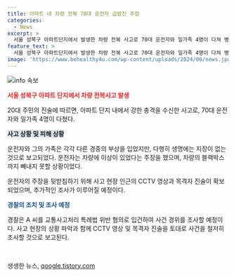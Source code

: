 ```yaml
---
title: 아파트 내 차량 전복 70대 운전자 급발진 주장
categories:
  - News
excerpt: >
  서울 성북구 아파트단지에서 발생한 차량 전복 사고로 70대 운전자와 일가족 4명이 다쳐 병원 이송됐다. 운전자는 중상을 입었지만 생명에는 지장이 없는 상황이며, 사고 원인은 급발진을 주장하고 있다. 사고 현장은 CCTV 영상과 목격자 진술 등을 확보해 경찰이 조사 중이며, 운전자는 특례법 위반 혐의로 입건될 예정이다.
feature_text: >
  서울 성북구 아파트단지에서 발생한 차량 전복 사고로 70대 운전자와 일가족 4명이 다쳐 병원 이송됐다. 운전자는 중상을 입었지만 생명에는 지장이 없는 상황이며, 사고 원인은 급발진을 주장하고 있다. 사고 현장은 CCTV 영상과 목격자 진술 등을 확보해 경찰이 조사 중이며, 운전자는 특례법 위반 혐의로 입건될 예정이다.
image: 'https://www.behealthy4u.com/wp-content/uploads/2024/06/news.jpg'
---
```


<p><img src="https://www.behealthy4u.com/wp-content/uploads/2024/06/news.jpg" alt="info 속보" /></p>

<p><b><span style="color: #ee2323;">서울 성북구 아파트 단지에서 차량 전복사고 발생</span></b></p>

<p>20대 주민의 진술에 따르면, 아파트 단지 내에서 강한 충격을 수신한 사고로, 70대 운전자와 일가족 4명이 다쳤다.</p>

<p><b><span style="background-color: #21538527;">사고 상황 및 피해 상황</span></b></p>

<p>운전자와 그의 가족은 각각 다른 경중의 부상을 입었지만, 다행히 생명에는 지장이 없는 것으로 보고되었다. 운전자는 차량에 이상이 있었다는 주장을 했으며, 차량의 블랙박스까지 빼내지 못할 상황이었다.</p>

<p>운전자의 주장을 뒷받침하기 위해 사고 현장 인근의 CCTV 영상과 목격자 진술이 확보되었으며, 추가적인 조사가 이루어질 예정이다.</p>

<p><b><span style="color: #1a5490;">경찰의 조치 및 조사 예정</span></b></p>

<p>경찰은 A 씨를 교통사고처리 특례법 위반 혐의로 입건하여 사건 경위를 조사할 예정이다. 사고 현장의 상황 파악과 함께 CCTV 영상 및 목격자 진술을 토대로 사건을 철저히 조사할 것으로 보고된다.</p>

<p data-ke-size="size16">&nbsp;</p>
생생한 뉴스, <a href="https://qoogle.tistory.com" rel="dofollow">qoogle.tistory.com</a>


